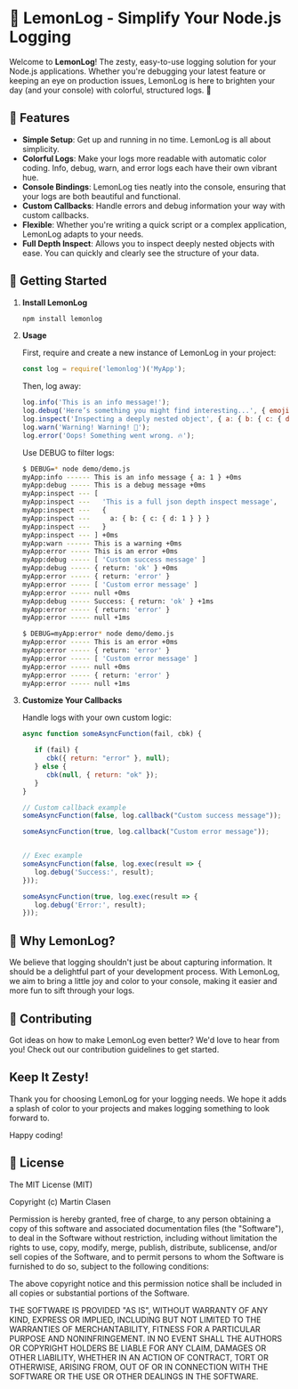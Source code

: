 # 🍋 LemonLog - Simplify Your Node.js Logging

Welcome to **LemonLog**! The zesty, easy-to-use logging solution for your Node.js applications. Whether you're debugging your latest feature or keeping an eye on production issues, LemonLog is here to brighten your day (and your console) with colorful, structured logs. 🌈

## 🌟 Features

- **Simple Setup**: Get up and running in no time. LemonLog is all about simplicity.
- **Colorful Logs**: Make your logs more readable with automatic color coding. Info, debug, warn, and error logs each have their own vibrant hue.
- **Console Bindings**: LemonLog ties neatly into the console, ensuring that your logs are both beautiful and functional.
- **Custom Callbacks**: Handle errors and debug information your way with custom callbacks.
- **Flexible**: Whether you're writing a quick script or a complex application, LemonLog adapts to your needs.
- **Full Depth Inspect**: Allows you to inspect deeply nested objects with ease. You can quickly and clearly see the structure of your data.

## 🚀 Getting Started 

1. **Install LemonLog**

   ```bash
   npm install lemonlog
   ```

2. **Usage**

   First, require and create a new instance of LemonLog in your project:

   ```javascript
   const log = require('lemonlog')('MyApp');
   ```

   Then, log away:

   ```javascript
   log.info('This is an info message!');
   log.debug('Here’s something you might find interesting...', { emoji: 🎁 });
   log.inspect('Inspecting a deeply nested object', { a: { b: { c: { d: 1 } } } });
   log.warn('Warning! Warning! 🚨');
   log.error('Oops! Something went wrong. 🔥');

   ```

   Use DEBUG to filter logs:
   
   ```bash
   $ DEBUG=* node demo/demo.js
   myApp:info ------ This is an info message { a: 1 } +0ms
   myApp:debug ----- This is a debug message +0ms
   myApp:inspect --- [
   myApp:inspect ---   'This is a full json depth inspect message',
   myApp:inspect ---   {
   myApp:inspect ---     a: { b: { c: { d: 1 } } }
   myApp:inspect ---   }
   myApp:inspect --- ] +0ms
   myApp:warn ------ This is a warning +0ms
   myApp:error ----- This is an error +0ms
   myApp:debug ----- [ 'Custom success message' ]
   myApp:debug ----- { return: 'ok' } +0ms
   myApp:error ----- { return: 'error' }
   myApp:error ----- [ 'Custom error message' ]
   myApp:error ----- null +0ms
   myApp:debug ----- Success: { return: 'ok' } +1ms
   myApp:error ----- { return: 'error' }
   myApp:error ----- null +1ms

   $ DEBUG=myApp:error* node demo/demo.js
   myApp:error ----- This is an error +0ms
   myApp:error ----- { return: 'error' }
   myApp:error ----- [ 'Custom error message' ]
   myApp:error ----- null +0ms
   myApp:error ----- { return: 'error' }
   myApp:error ----- null +1ms
   ```

3. **Customize Your Callbacks**

   Handle logs with your own custom logic:

   ```javascript
   async function someAsyncFunction(fail, cbk) {

      if (fail) {
         cbk({ return: "error" }, null);
      } else {
         cbk(null, { return: "ok" });
      }
   }

   // Custom callback example
   someAsyncFunction(false, log.callback("Custom success message"));

   someAsyncFunction(true, log.callback("Custom error message"));


   // Exec example
   someAsyncFunction(false, log.exec(result => {
      log.debug('Success:', result);
   }));

   someAsyncFunction(true, log.exec(result => {
      log.debug('Error:', result);
   }));

   ```

## 🍋 Why LemonLog?

We believe that logging shouldn't just be about capturing information. It should be a delightful part of your development process. With LemonLog, we aim to bring a little joy and color to your console, making it easier and more fun to sift through your logs.

## 🤝 Contributing

Got ideas on how to make LemonLog even better? We'd love to hear from you! Check out our contribution guidelines to get started.

## Keep It Zesty! 

Thank you for choosing LemonLog for your logging needs. We hope it adds a splash of color to your projects and makes logging something to look forward to.

Happy coding!

## 📄 License
The MIT License (MIT)

Copyright (c) Martin Clasen

Permission is hereby granted, free of charge, to any person obtaining a copy of this software and associated documentation files (the "Software"), to deal in the Software without restriction, including without limitation the rights to use, copy, modify, merge, publish, distribute, sublicense, and/or sell copies of the Software, and to permit persons to whom the Software is furnished to do so, subject to the following conditions:

The above copyright notice and this permission notice shall be included in all copies or substantial portions of the Software.

THE SOFTWARE IS PROVIDED "AS IS", WITHOUT WARRANTY OF ANY KIND, EXPRESS OR IMPLIED, INCLUDING BUT NOT LIMITED TO THE WARRANTIES OF MERCHANTABILITY, FITNESS FOR A PARTICULAR PURPOSE AND NONINFRINGEMENT. IN NO EVENT SHALL THE AUTHORS OR COPYRIGHT HOLDERS BE LIABLE FOR ANY CLAIM, DAMAGES OR OTHER LIABILITY, WHETHER IN AN ACTION OF CONTRACT, TORT OR OTHERWISE, ARISING FROM, OUT OF OR IN CONNECTION WITH THE SOFTWARE OR THE USE OR OTHER DEALINGS IN THE SOFTWARE.